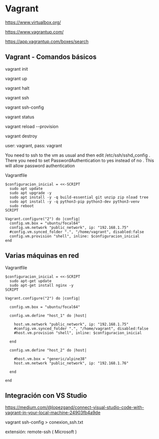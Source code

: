 # Vagrant

https://www.virtualbox.org/

https://www.vagrantup.com/

https://app.vagrantup.com/boxes/search


## Vagrant - Comandos básicos

vagrant init

vagrant up

vagrant halt

vagrant ssh

vagrant ssh-config

vagrant status

vagrant reload --provision

vagrant destroy

user: vagrant, pass: vagrant

You need to ssh to the vm as usual and then edit /etc/ssh/sshd_config . There you need to set PasswordAuthentication to yes instead of no . This will allow password authentication

Vagrantfile
```
$configuracion_inicial = <<-SCRIPT
  sudo apt update
  sudo apt upgrade -y
  sudo apt install -y -q build-essential git unzip zip nload tree
  sudo apt install -y -q python3-pip python3-dev python3-venv
  sudo reboot
SCRIPT

Vagrant.configure("2") do |config|
  config.vm.box = "ubuntu/focal64"
  config.vm.network "public_network", ip: "192.168.1.75"
  #config.vm.synced_folder ".", "/home/vagrant", disabled:false
  config.vm.provision "shell", inline: $configuracion_inicial
end
```

## Varias máquinas en red

Vagrantfile
```
$configuracion_inicial = <<-SCRIPT
  sudo apt-get update
  sudo apt-get install nginx -y
SCRIPT

Vagrant.configure("2") do |config|
  
  config.vm.box = "ubuntu/focal64"

  config.vm.define "host_1" do |host|

    host.vm.network "public_network", ip: "192.168.1.75"
    #config.vm.synced_folder ".", "/home/vagrant", disabled:false
    #host.vm.provision "shell", inline: $configuracion_inicial

  end

  config.vm.define "host_2" do |host|

    #host.vm.box = "generic/alpine38"
    host.vm.network "public_network", ip: "192.168.1.76"    

  end
  
end
```

## Integración con VS Studio

https://medium.com/@lopezgand/connect-visual-studio-code-with-vagrant-in-your-local-machine-24903fb4a9de

vagrant ssh-config > conexion_ssh.txt

extensión: remote-ssh ( Microsoft )


